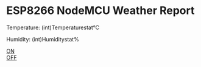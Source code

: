 <html>

  </style>
  </head>
  <body>
    <div id=\"webpage\">
      <h1>ESP8266 NodeMCU Weather Report</h1>
      <p>
        Temperature: (int)Temperaturestat°C
      </p>
      <p>
        Humidity: (int)Humiditystat%
      </p>
    <div id="button1">
        <a href="/coca120/on">ON</a>
    </div>
    <div id="button2">
        <a href="/coca120/off">OFF</a>
    </div>
    </div>
  </body>
</html>
